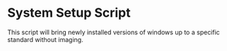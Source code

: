 # System Setup Script

This script will bring newly installed versions of windows up to a specific standard without imaging. 

